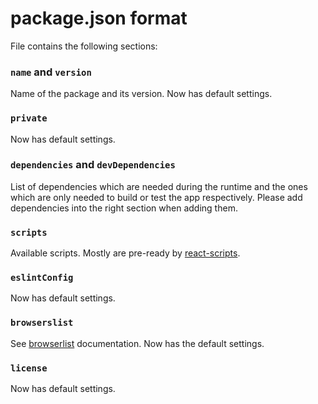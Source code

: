 # package.json format

File contains the following sections:

### `name` and `version`

Name of the package and its version. Now has default settings.

### `private`

Now has default settings.

### `dependencies` and `devDependencies`

List of dependencies which are needed during the runtime and the ones which
are only needed to build or test the app respectively. Please add dependencies
into the right section when adding them.

### `scripts`

Available scripts. Mostly are pre-ready by [react-scripts](https://github.com/facebook/create-react-app#readme).

### `eslintConfig`

Now has default settings.

### `browserslist`

See [browserlist](https://github.com/browserslist/browserslist) documentation.
Now has the default settings.

### `license`

Now has default settings.
